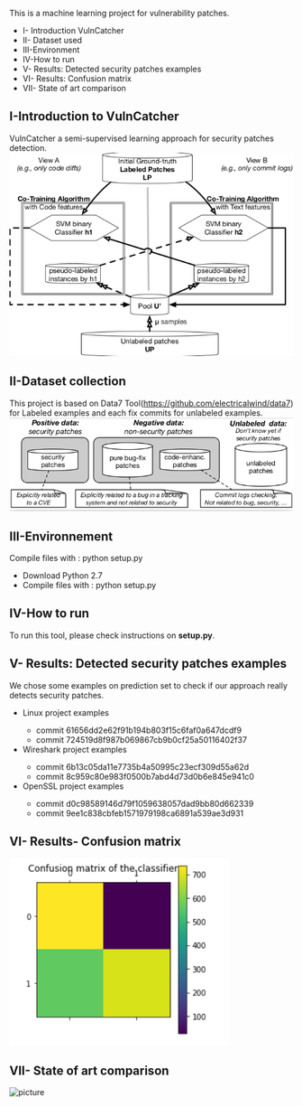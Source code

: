 
This is a machine learning project for vulnerability patches.


* I- Introduction VulnCatcher
* II- Dataset used
* III-Environment
* IV-How to run
* V- Results: Detected security patches examples
* VI- Results: Confusion matrix
* VII- State of art comparison

## I-Introduction to VulnCatcher
VulnCatcher a semi-supervised learning approach for security patches detection.
![picture](img/cot.png)

## II-Dataset collection
This project is based on Data7 Tool(https://github.com/electricalwind/data7) for Labeled examples and each fix commits for unlabeled examples.
![picture](img/dataset.png)


## III-Environnement

Compile files with : python setup.py

<ul> <li> Download Python 2.7</li> <li> Compile files with : python setup.py </li> </ul> 

## IV-How to run
To run this tool, please check instructions on **setup.py**.

## V- Results: Detected security patches examples
We chose some examples on prediction set to check if our approach really detects security patches.
<ul> 
  <li> Linux project examples</li>
  <ul> 
     <li> commit 61656dd2e62f91b194b803f15c6faf0a647dcdf9</li>
     <li> commit 724519d8f987b069867cb9b0cf25a50116402f37</li> 
  </ul> 
  <li> Wireshark project examples</li> 
   <ul> 
     <li>commit 6b13c05da11e7735b4a50995c23ecf309d55a62d</li>
     <li>commit 8c959c80e983f0500b7abd4d73d0b6e845e941c0 </li> 
  </ul> 
   <li> OpenSSL project examples</li> 
   <ul> 
     <li> commit d0c98589146d79f1059638057dad9bb80d662339</li>
     <li> commit 9ee1c838cbfeb1571979198ca6891a539ae3d931</li> 
  </ul> 
</ul> 

## VI- Results- Confusion matrix
![picture](results/confusion.png)

## VII- State of art comparison
![picture](results/state_of_art.png)

